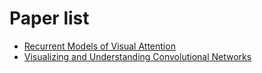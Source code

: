# Paper list

* [Recurrent Models of Visual Attention](201608.md#recurrent-models-of-visual-attention)
* [Visualizing and Understanding Convolutional Networks](201608.md#visualizing-and-understanding-convolutional-networks)